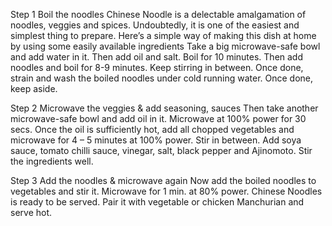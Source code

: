 Step 1 Boil the noodles
Chinese Noodle is a delectable amalgamation of noodles, veggies and spices. Undoubtedly, it is one of the easiest and simplest thing to prepare. Here’s a simple way of making this dish at home by using some easily available ingredients Take a big microwave-safe bowl and add water in it. Then add oil and salt. Boil for 10 minutes. Then add noodles and boil for 8-9 minutes. Keep stirring in between. Once done, strain and wash the boiled noodles under cold running water. Once done, keep aside.

Step 2 Microwave the veggies & add seasoning, sauces
Then take another microwave-safe bowl and add oil in it. Microwave at 100% power for 30 secs. Once the oil is sufficiently hot, add all chopped vegetables and microwave for 4 – 5 minutes at 100% power. Stir in between. Add soya sauce, tomato chilli sauce, vinegar, salt, black pepper and Ajinomoto. Stir the ingredients well.

Step 3 Add the noodles & microwave again
Now add the boiled noodles to vegetables and stir it. Microwave for 1 min. at 80% power. Chinese Noodles is ready to be served. Pair it with vegetable or chicken Manchurian and serve hot.